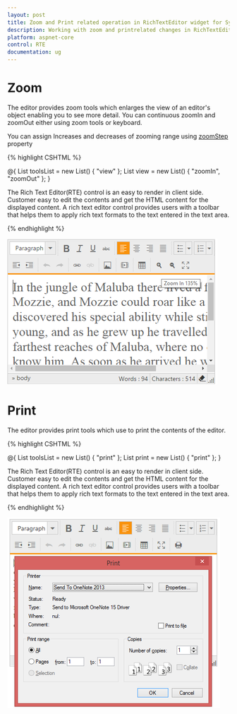 ```yaml
---
layout: post
title: Zoom and Print related operation in RichTextEditor widget for Syncfusion Essential ASP.NET Core
description: Working with zoom and printrelated changes in RichTextEditor widget
platform: aspnet-core
control: RTE
documentation: ug
---
```


# Zoom

The editor provides zoom tools which enlarges the view of an editor's object enabling you to see more detail. You can continuous zoomIn and zoomOut either using zoom tools or keyboard.

You can assign Increases and decreases of zooming range using [zoomStep](http://help.syncfusion.com/js/api/ejrte#members:zoomStep) property

{% highlight CSHTML %}
  
@{
    List<String> toolsList = new List<string>() { "view" };
    List<String> view = new List<string>() { "zoomIn", "zoomOut" };
}
<ej-rte id="rteSample" tools-list="toolsList" width="820px">
    <e-content-template>
        <div>
            The Rich Text Editor(RTE) control is an easy to render in client side. Customer easy to edit the contents
            and get the HTML content for the displayed content. A rich text editor control provides
            users with a toolbar that helps them to apply rich text formats to the text entered
            in the text area.
        </div>
    </e-content-template>
    <e-tools view="view"></e-tools>
</ej-rte>

{% endhighlight %}

![](ZoomandPrint_images/zoom.png)

# Print

The editor provides print tools which use to print the contents of the editor.

{% highlight CSHTML %}

@{
List<String> toolsList = new List<string>() { "print" };
List<String> print = new List<string>() { "print" };
}
<ej-rte id="rteSample" tools-list="toolsList" width="820px">
    <e-content-template>
        <div>
            The Rich Text Editor(RTE) control is an easy to render in client side. Customer easy to edit the contents
            and get the HTML content for the displayed content. A rich text editor control provides
            users with a toolbar that helps them to apply rich text formats to the text entered
            in the text area.
        </div>
    </e-content-template>
    <e-tools print="print"></e-tools>
</ej-rte>

{% endhighlight %}

![](ZoomandPrint_images/print.png)
